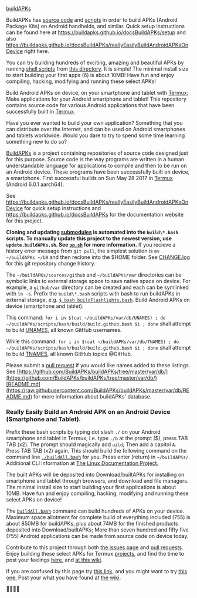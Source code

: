 [buildAPKs](https://github.com/BuildAPKs/buildAPKs)

BuildAPKs has [source code](https://github.com/BuildAPKs) and [scripts](https://github.com/BuildAPKs/buildAPKs/tree/master/scripts/) in order to build APKs (Android Package Kits) on Android handhelds, and similar.  Quick setup instructions can be found here at https://buildapks.github.io/docsBuildAPKs/setup and also https://buildapks.github.io/docsBuildAPKs/reallyEasilyBuildAndroidAPKsOnDevice right here.

You can try building hundreds of exciting, amazing and beautiful APKs by running [shell scripts](https://www.google.com/search?q=shell+scripts) from [this directory](https://github.com/BuildAPKs/buildAPKs/tree/master/scripts/bash/build).  It is simple!  The minimal install size to start building your first apps (6) is about 10MB!  Have fun and enjoy compiling, hacking, modifying and running these select APKs!

Build Android APKs on device, on your smartphone and tablet with [Termux](https://github.com/termux/); Make applications for your Android smartphone and tablet! This repository contains source code for various Android applications that have been successfully built in [Termux](https://github.com/termux/).

Have you ever wanted to build your own application? Something that you can distribute over the Internet, and can be used on Android smartphones and tablets worldwide.  Would you dare to try to spend some time learning something new to do so?

[BuildAPKs](https://github.com/BuildAPKs/) is a project containing repositories of source code designed just for this purpose.  Source code is the way programs are written in a human understandable language for applications to compile and then to be run on an Android device.  These programs have been successfully built on device, a smartphone.  First successful builds on Sun May 28 2017 in [Termux](https://github.com/termux/) (Android 6.0.1 aarch64).

See https://buildapks.github.io/docsBuildAPKs/reallyEasilyBuildAndroidAPKsOnDevice for quick setup instructions and https://buildapks.github.io/docsBuildAPKs for the documentation website for this project.  

__Cloning and updating [submodules](https://gist.github.com/gitaarik/8735255) is automated into the ` build\*.bash ` scripts.  To manually update this project to the newest version, use ` update.buildAPKs.sh `.  See [`up.sh`](https://github.com/shlibs/shlibs.sh/blob/master/buildAPKs/maintenance/up.sh) for more information.__  If you recieve a history error message from ` git pull `, the simplest solution is ` mv ~/buildAPKs ~/b0 ` and then reclone into the $HOME folder.  See [CHANGE.log](https://raw.githubusercontent.com/BuildAPKs/buildAPKs/master/CHANGE.log) for this git repository change history. 

The ` ~/buildAPKs/sources/github ` and ` ~/buildAPKs/var ` directories can be symbolic links to external storage space to save native space on device.  For example, a ` github/var ` directory can be created and each can be symlinked with ` ln -s `.  Prefix the ` build\*.bash ` scripts with bash to run buildAPKs in external storage, e.g. [`$ bash buildFlashlights.bash`](https://raw.githubusercontent.com/BuildAPKs/buildAPKs/master/scripts/bash/build/buildFlashlights.bash). Build Android APKs on device (smartphone and tablet).

This command: ` for i in $(cat ~/buildAPKs/var/db/UNAMES) ; do ~/buildAPKs/scripts/bash/build/build.github.bash $i ; done ` shall attempt to build [UNAMES](https://raw.githubusercontent.com/BuildAPKs/buildAPKs/master/var/db/UNAMES), all known GitHub usernames. 

While this command: ` for i in $(cat ~/buildAPKs/var/db/TNAMES) ; do ~/buildAPKs/scripts/bash/build/build.github.bash $i ; done ` shall attempt to build [TNAMES](https://raw.githubusercontent.com/BuildAPKs/buildAPKs/master/var/db/TNAMES), all known GitHub topics @GitHub.  

Please submit a [pull request](https://github.com/BuildAPKs/buildAPKs/pulls) if you would like names added to these listings.  See [https://github.com/BuildAPKs/buildAPKs/tree/master/var/db/](https://github.com/BuildAPKs/buildAPKs/tree/master/var/db/)[README.md](https://raw.githubusercontent.com/BuildAPKs/buildAPKs/master/var/db/README.md) for more information about buildAPKs' database.

### Really Easily Build an Android APK on an Android Device (Smartphone and Tablet).

Prefix these bash scripts by typing dot slash ` ./ ` on your Android smartphone and tablet in Termux, i.e. type ` ./b ` at the prompt ($), press TAB TAB (x2).  The prompt should magically add ` uild `; Then add a capitol  ` A `.  Press TAB TAB (x2) again.  This should build the following command on the command line [`./buildAll.bash`](https://raw.githubusercontent.com/BuildAPKs/buildAPKs/master/scripts/bash/build/buildAll.bash) for you.  Press enter (return) in ` ~/buildAPKs/ `.  Additional CLI information at [The Linux Documentation Project.](https://duckduckgo.com/?q=command+line+beginner+site%3Atldp.org)

The built APKs will be deposited into Download/builtAPKs for installing on smartphone and tablet through browsers, and download and file managers.  The minimal install size to start building your first applications is about 10MB.  Have fun and enjoy compiling, hacking, modifying and running these select APKs on device!

The [`buildAll.bash`](https://raw.githubusercontent.com/BuildAPKs/buildAPKs/master/scripts/bash/build/buildAll.bash) command can build hundreds of APKs on your device.  Maximum space allotment for complete build of everything included (755) is about 850MB for buildAPKs, plus about 74MB for the finished products deposited into Download/builtAPKs;  More than seven hundred and fifty five (755) Android applications can be made from source code on device today.

Contribute to this project through both [the issues page](https://github.com/BuildAPKs/buildAPKs/issues) and [pull requests](https://github.com/BuildAPKs/buildAPKs/pulls).  Enjoy building these select APKs for Termux [projects,](https://github.com/BuildAPKs/buildAPKs/tree/master/sources) and find the time to post your feelings [here,](https://github.com/BuildAPKs/buildAPKs/issues) and [at this wiki](https://github.com/BuildAPKs/buildAPKs/wiki).

If you are confused by this page try [this link,](http://tldp.org/) and you might want to try [this one.](https://www.debian.org/doc/) Post your what you have found at [the wiki](https://github.com/BuildAPKs/buildAPKs/wiki).

🚢🚤🚣⛵

<!-- README.md EOF -->
